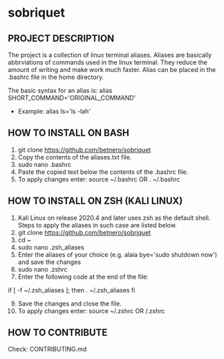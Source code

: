 # sobriquet


## PROJECT DESCRIPTION

The project is a collection of linux terminal aliases. Aliases are basically abbrviations of commands used in the linux terminal. They reduce the amount of writing and make work much faster. Alias can be placed in the .bashrc file in the home directory.

The basic syntax for an alias is:
alias SHORT_COMMAND='ORIGINAL_COMMAND'

- Example: alias ls='ls -lah'

## HOW TO INSTALL ON BASH

1. git clone https://github.com/betnero/sobriquet
2. Copy the contents of the aliases.txt file.
3. sudo nano .bashrc
4. Paste the copied text below the contents of the .bashrc file.
5. To apply changes enter:
source ~/.bashrc 
OR
. ~/.bashrc

## HOW TO INSTALL ON ZSH (KALI LINUX)

1. Kali Linux on release 2020.4 and later uses zsh as the default shell. Steps to apply the aliases in such case are listed below.
2. git clone https://github.com/betnero/sobriquet
3. cd ~
4. sudo nano .zsh_aliases
5. Enter the aliases of your choice (e.g. alaia bye='sudo shutdown now') and save the changes
6. sudo nano .zshrc
7. Enter the following code at the end of the file:

if [ -f ~/.zsh_aliases ]; then
 . ~/.zsh_aliases 
fi

9. Save the changes and close the file.
10. To apply changes enter:
source ~/.zshrc
OR
    /.zshrc

## HOW TO CONTRIBUTE

Check: CONTRIBUTING.md
